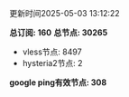 更新时间2025-05-03 13:12:22

**总订阅: 160**
**总节点: 30265**
- vless节点: 8497
- hysteria2节点: 2

**google ping有效节点: 308**
